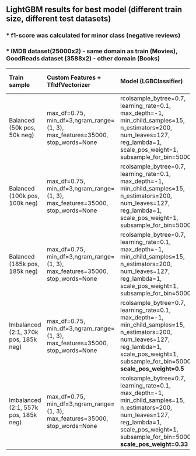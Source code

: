 ## LightGBM results for best model (different train size, different test datasets)

### * f1-score was calculated for minor class (negative reviews)
### * IMDB dataset(25000x2) - same domain as train (Movies), GoodReads dataset (3588x2) - other domain (Books)

|Train sample| Custom Features + TfIdfVectorizer | Model (LGBClassifier) | Valid-acc | Test-acc | Test-acc (IMDB)| Test-acc (GoodReads)| Test-f1 | Test-f1 (IMDB)| Test-f1 (GoodReads)|
|:----------------|:------------|:-------------|:------------|:------------|:------------|:------------|:------------|:------------|:------------:|
|Balanced (50k pos, 50k neg)|max_df=0.75, min_df=3,ngram_range=(1, 3), max_features=35000, stop_words=None|rcolsample_bytree=0.7, learning_rate=0.1, max_depth=-1, min_child_samples=15, n_estimators=200, num_leaves=127, reg_lambda=1, scale_pos_weight=1, subsample_for_bin=5000|0.905|0.904|0.887|0.884|0.72|0.89|0.88|
|Balanced (100k pos, 100k neg)|max_df=0.75, min_df=3,ngram_range=(1, 3), max_features=35000, stop_words=None|rcolsample_bytree=0.7, learning_rate=0.1, max_depth=-1, min_child_samples=15, n_estimators=200, num_leaves=127, reg_lambda=1, scale_pos_weight=1, subsample_for_bin=5000|0.908|0.910|0.895|0.895|0.74|0.90|0.90|
|Balanced (185k pos, 185k neg)|max_df=0.75, min_df=3,ngram_range=(1, 3), max_features=35000, stop_words=None|rcolsample_bytree=0.7, learning_rate=0.1, max_depth=-1, min_child_samples=15, n_estimators=200, num_leaves=127, reg_lambda=1, scale_pos_weight=1, subsample_for_bin=5000|0.909|0.913|0.897|0.896|0.74|0.90|0.89|
|Imbalanced (2:1, 370k pos, 185k neg)|max_df=0.75, min_df=3,ngram_range=(1, 3), max_features=35000, stop_words=None|rcolsample_bytree=0.7, learning_rate=0.1, max_depth=-1, min_child_samples=15, n_estimators=200, num_leaves=127, reg_lambda=1, scale_pos_weight=1, subsample_for_bin=5000, **scale_pos_weight=0.5**||||||||
|Imbalanced (2:1, 557k pos, 185k neg)|max_df=0.75, min_df=3,ngram_range=(1, 3), max_features=35000, stop_words=None|rcolsample_bytree=0.7, learning_rate=0.1, max_depth=-1, min_child_samples=15, n_estimators=200, num_leaves=127, reg_lambda=1, scale_pos_weight=1, subsample_for_bin=5000, **scale_pos_weight=0.33**||||||||
